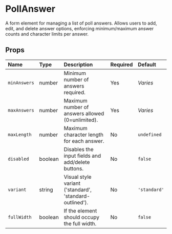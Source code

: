 # PollAnswer

A form element for managing a list of poll answers. Allows users to add, edit, and delete answer options, enforcing minimum/maximum answer counts and character limits per answer.

## Props

| Name         | Type    | Description                                       | Required | Default     |
| :----------- | :------ | :------------------------------------------------ | :------- | :---------- |
| `minAnswers` | number  | Minimum number of answers required.             | Yes      | *Varies*    |
| `maxAnswers` | number  | Maximum number of answers allowed (0=unlimited). | Yes      | *Varies*    |
| `maxLength`  | number  | Maximum character length for each answer.         | No       | `undefined` |
| `disabled`   | boolean | Disables the input fields and add/delete buttons. | No       | `false`     |
| `variant`    | string  | Visual style variant ('standard', 'standard-outlined'). | No       | `'standard'`|
| `fullWidth`  | boolean | If the element should occupy the full width.    | No       | `false`     |